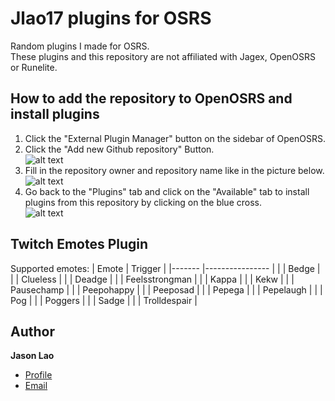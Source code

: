 # Jlao17 plugins for OSRS
Random plugins I made for OSRS.</br>
These plugins and this repository are not affiliated with Jagex, OpenOSRS or Runelite.

## How to add the repository to OpenOSRS and install plugins
1. Click the "External Plugin Manager" button on the sidebar of OpenOSRS.</br>
2. Click the "Add new Github repository" Button.</br>
![alt text](https://i.imgur.com/eMHFrfx.png)
3. Fill in the repository owner and repository name like in the picture below.</br>
![alt text](https://i.imgur.com/ZpfHdqn.png)
4. Go back to the "Plugins" tab and click on the "Available" tab to install plugins from this repository by clicking on the blue cross. </br>
![alt text](https://i.imgur.com/uJJ43Ao.png)


## Twitch Emotes Plugin
Supported emotes: 
| Emote 	| Trigger        	|
|-------	|----------------	|
|       	| Bedge          	|
|       	| Clueless       	|
|       	| Deadge         	|
|       	| Feelsstrongman 	|
|       	| Kappa          	|
|       	| Kekw           	|
|       	| Pausechamp     	|
|       	| Peepohappy     	|
|       	| Peeposad       	|
|       	| Pepega         	|
|       	| Pepelaugh      	|
|       	| Pog            	|
|       	| Poggers        	|
|       	| Sadge          	|
|       	| Trolldespair   	|

## Author

**Jason Lao**

- [Profile](https://github.com/Jlao17 "Jason Lao")
- [Email](mailto:jasonlao1707@gmail.com)
